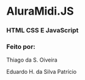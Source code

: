 # AluraMidi.JS

### HTML CSS E JavaScript

### Feito por:
Thiago da S. Oiveira

Eduardo H. da Silva Patrício
